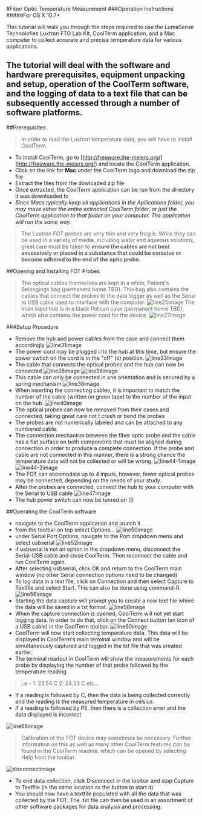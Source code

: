 #Fiber Optic Temperature Measurement
###Operation Instructions
#####For OS X 10.7+

This tutorial will walk you through the steps required to use the LumaSense Technolofies Luxtron FTO Lab Kit, CoolTerm application, and a Mac computer to collect accurate and precise temperature data for various applications.

The tutorial will deal with the software and hardware prerequisites, equipment unpacking and setup, operation of the CoolTerm software, and the logging of data to a text file that can be subsequently accessed through a number of software platforms.
---
##Prerequisites
>In order to read the Luxtron temperature data, you will have to install CoolTerm.
* To install CoolTerm, go to [http://freeware.the-meiers.org/] (http://freeware.the-meiers.org/) and locate the CoolTerm application.
* Click on the link for **Mac** under the CoolTerm logo and download the zip file
* Extract the files from the dowloaded zip file
* Once extracted, the CoolTerm application can be run from the directory it was downloaded to
* *Since Macs typically keep all applications in the Apllications folder, you may move either the entire extracted CoolTerm folder, or just the CoolTerm application to that folder on your computer. The application will run the same way.*

>The Luxtron FOT probes are very thin and very fragile. While they can be used in a variety of media, including water and aqueous solutions, great care must be taken to **ensure the cables are not bent excessively or placed in a substance that could be corosive or become adhered to the end of the optic probe.**

##Opening and Installing FOT Probes
>The optical cables themselves are kept in a white, Patient's Belongings bag (permanent home TBD). This bag also contains the cables that connect the probes to the data logger as well as the Serial to USB cable used to interface with the computer.
![line25image](https://raw.githubusercontent.com/jborrel00/FOT/master/hardware_pictures/Line25.jpg "Bag containing optical probes and connecting cables")
>The main input hub is in a black Pelican case (permanent home TBD), which also contains the power cord for the device.
![line27image](https://raw.githubusercontent.com/jborrel00/FOT/master/hardware_pictures/Line27.jpg "Pelican case containing FOT hub and power cable")

###Setup Procedure
* Remove the hub and power cables from the case and connect them accordingly
![line31image](https://raw.githubusercontent.com/jborrel00/FOT/master/hardware_pictures/Line31.jpg "hub and power cables in case")
* The power cord may be plugged into the hub at this time, but ensure the power swtich on the cord is in the "off" (o) position.
![line33image](https://raw.githubusercontent.com/jborrel00/FOT/master/hardware_pictures/Line33.jpg "hub power with switch in off position")
* The cable that connects the optical probes and the hub can now be connected
![line35image](https://raw.githubusercontent.com/jborrel00/FOT/master/hardware_pictures/Line35.jpg "fiber optic connecting cable")
![line36image](https://raw.githubusercontent.com/jborrel00/FOT/master/hardware_pictures/Line36.jpg "cable connected to hub")
* This cable can only be connected in one orientation and is secured by a spring mechanism
![line38image](https://raw.githubusercontent.com/jborrel00/FOT/master/hardware_pictures/Line38.jpg "diagram of spring attachment mechanism")
* When inserting the connecting cables, it is important to match the number of the cable (written on green tape) to the number of the input on the hub.
![line40image](https://raw.githubusercontent.com/jborrel00/FOT/master/hardware_pictures/Line40.jpg)
* The optical probes can now be removed from their cases and connected, taking great care not t crush or bend the probes
* The probes are not numerically labeled and can be attached to any numbered cable.
* The connection mechanism between the fiber optic probe and the cable has a flat surface on both components that must be aligned during connection in order to produce a complete connection. If the probe and cable are not connected in this manner, there is a strong chance the temperature data will not be collected or will be wrong.
![line44-1image](https://raw.githubusercontent.com/jborrel00/FOT/master/hardware_pictures/Line44-1.jpg "the flat portion of the connecting cable")
![line44-2image](https://raw.githubusercontent.com/jborrel00/FOT/master/hardware_pictures/Line44-2.jpg "flat portion of fiber optic probe that must match up with the flat portion of connecting cable, shown in the previous photo")
* The FOT can accomodate up to 4 inputs, however, fewer optical probes may be connected, depending on the needs of your study.
* After the probes are connected, connect the hub to your computer with the Serial to USB cable
![line47image](https://raw.githubusercontent.com/jborrel00/FOT/master/hardware_pictures/Line47.jpg)
* The hub power switch can now be tunred on (|)

##Operating the CoolTerm software
* navigate to the CoolTerm application and launch it
* from the toolbar on top select Options...
![line50image](https://raw.githubusercontent.com/jborrel00/FOT/master/software_pictures/Line50.png)
* under Serial Port Options, navigate to the Port dropdown menu and select usbserial
![line52image](https://raw.githubusercontent.com/jborrel00/FOT/master/software_pictures/Line52.png)
* if usbserial is not an option in the dropdown menu, disconnect the Serial-USB cable and close CoolTerm. Then reconnect the cable and run CoolTerm again.
* After selecting usbserial, click OK and return to the CoolTerm main window (no other Serial connection options need to be changed)
* To log data in a text file, click on Connection and then select Capture to Textfile and select Start. This can also be done using command-R.
![line56image](https://raw.githubusercontent.com/jborrel00/FOT/master/software_pictures/Line56.png)
* Starting the data capture will prompt you to create a new text file where the data will be saved in a txt format.
![line58image](https://raw.githubusercontent.com/jborrel00/FOT/master/software_pictures/Line58.png)
* When the capture connection is opened, CoolTerm will not yet start logging data. In order to do that, click on the Connect button (an icon of a USB cable) in the CoolTerm toolbar.
![line60image](https://raw.githubusercontent.com/jborrel00/FOT/master/software_pictures/Line60.png)
* CoolTerm will now start collecting temperature data. This data will be displayed in CoolTerm's main terminal window and will be simultaneously captured and logged in the txt file that was created earlier.
* The terminal readout in CoolTerm will show the measurements for each probe by displaying the number of that probe followed by the temperature reading

>i.e - 1: 23.54 C	2: 24.23 C	etc...

* If a reading is followed by C, then the data is being collected correctly and the reading is the measured temperature in celsius.
* If a reading is followed by PE, then there is a collection error and the data displayed is incorrect

![line68image](https://raw.githubusercontent.com/jborrel00/FOT/master/software_picutres/Line68.png)

>Calibration of the FOT device may sometimes be necessary. Further information on this as well as many other CoolTerm features can be found in the CoolTerm readme, which can be opened by selecting Help from the toolbar.

![disconnectimage](https://raw.githubusercontent.com/jborrel00/FOT/master/software_pictures/disconnect.png)
* To end data collection, click Disconnect in the toolbar and stop Capture to Textfile (in the same location as the button to start it)
* You should now have a textfile populated with all the data that was collected by the FOT. The .txt file can then be used in an assortment of other software packages for data analysis and processing.

